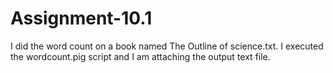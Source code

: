# Assignment-10.1

I did the word count on a book named The Outline of science.txt. I executed the wordcount.pig script and I am attaching the output text file.   
